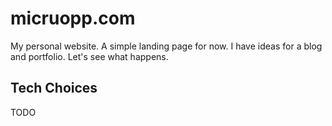 # micruopp.com

My personal website. A simple landing page for now. I have ideas for a blog and portfolio. Let's see what happens.

## Tech Choices

TODO
